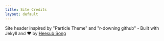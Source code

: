 ```yaml
---
title: Site Credits
layout: default
---
```


<p>Site header inspired by "Particle Theme" and "r-downing github" - Built with Jekyll and <span class="love">❤</span> by <a href="https://github.com/heesubsong">Heesub Song</a></p>